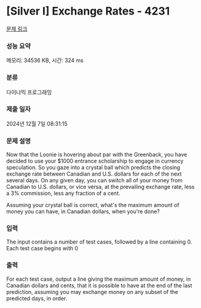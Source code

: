 # [Silver I] Exchange Rates - 4231 

[문제 링크](https://www.acmicpc.net/problem/4231) 

### 성능 요약

메모리: 34536 KB, 시간: 324 ms

### 분류

다이나믹 프로그래밍

### 제출 일자

2024년 12월 7일 08:31:15

### 문제 설명

<p>Now that the Loonie is hovering about par with the Greenback, you have decided to use your <span>$</span>1000 entrance scholarship to engage in currency speculation. So you gaze into a crystal ball which predicts the closing exchange rate between Canadian and U.S. dollars for each of the next several days. On any given day, you can switch all of your money from Canadian to U.S. dollars, or vice versa, at the prevailing exchange rate, less a 3% commission, less any fraction of a cent.</p>

<p>Assuming your crystal ball is correct, what's the maximum amount of money you can have, in Canadian dollars, when you're done?</p>

### 입력 

 <p>The input contains a number of test cases, followed by a line containing 0. Each test case begins with 0 <d ≤ 365, the number of days that your crystal ball can predict. d lines follow, giving the price of a U.S. dollar in Canadian dollars, as a real number.</p>

### 출력 

 <p>For each test case, output a line giving the maximum amount of money, in Canadian dollars and cents, that it is possible to have at the end of the last prediction, assuming you may exchange money on any subset of the predicted days, in order.</p>

